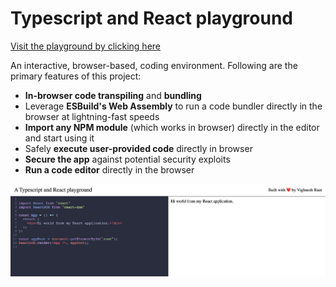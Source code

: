 # Typescript and React playground

[Visit the playground by clicking here](https://tsx.vighnesh153.com/)

An interactive, browser-based, coding environment. Following 
are the primary features of this project:

* **In-browser code transpiling** and **bundling**
* Leverage **ESBuild's Web Assembly** to run a code bundler 
directly in the browser at lightning-fast speeds
* **Import any NPM module** (which works in browser) directly in 
the editor and start using it
* Safely **execute user-provided code** directly in browser
* **Secure the app** against potential security exploits
* **Run a code editor** directly in the browser

![](./public/screenshot.png)

